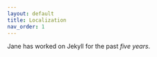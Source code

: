 ```yaml
---
layout: default
title: Localization
nav_order: 1
---
```


Jane has worked on Jekyll for the past *five years*.
